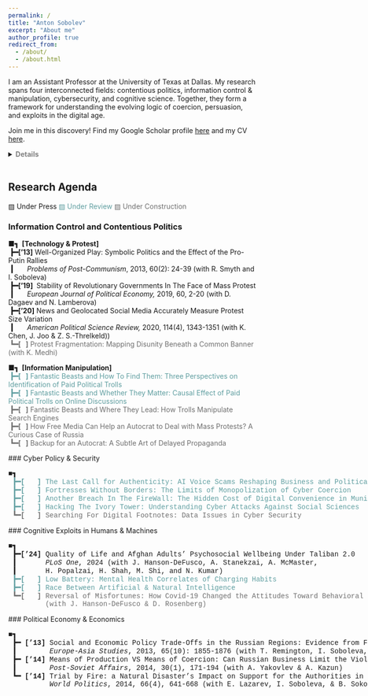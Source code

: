 ```yaml
---
permalink: /
title: "Anton Sobolev"
excerpt: "About me"
author_profile: true
redirect_from: 
  - /about/
  - /about.html
---
```


I am an Assistant Professor at the University of Texas at Dallas.  My research spans four interconnected fields: contentious politics, information control & manipulation, cybersecurity, and cognitive science. Together, they form a framework for understanding the evolving logic of coercion, persuasion, and exploits in the digital age.

Join me in this discovery! Find my Google Scholar profile [here](https://scholar.google.com/citations?user=NBBrsKwAAAAJ&hl=en) and my CV [here](cv/).

<details>
    <summary>
    <span style="color:Gray;"><b>Details</b></span>
    </summary>

At the heart of my inquiry lies a question: <b>What is cyberspace, and how does it redefine the boundaries between information and the physical world? Can we adapt the classic ideas of Weber, Tilly, and Olson—about monopolies on coercion—to a reality where power is diffused across networks of data and algorithms?</b> These theoretical puzzles guide my exploration of how autocracies, states, and other actors manipulate information flows to enforce control in an era where distinguishing truth from fiction has become prohibitively expensive for the average person. <br> <br>

Equally, I study the mechanics of persuasion and propaganda. <b>In a world teeming with bots, trolls, and covert operations, the line between organic user behavior and state-sponsored manipulation blurs.</b> This raises profound questions about the architecture of belief systems and the fragility of democratic discourse when trust in information sources erodes.<br><br>

My research delves into the <b>parallels between human and machine learning</b>. Both, it seems, are shaped by incomplete and often biased datasets—be it the emotional scars of childhood or the skewed inputs that define artificial intelligence training sets. These vulnerabilities create fertile ground for cybercriminals  <b>to exploit cognitive weaknesses in humans and AI-based systems.</b><br><br>

Each of these threads—cyberspace, manipulation, behavioral vulnerabilities, and the blurred boundaries between humans and machines—connects to a broader ambition: to map the invisible contours of power and resistance in a world where the digital and the physical increasingly overlap.
 
</details>
<br>


## Research Agenda

▨ Under Press <span style="color:CadetBlue;"> ▨ Under Review </span>  <span style="color:#6F6F6F;"> ▨ Under Construction</span> 


### Information Control and Contentious Politics
<p style="font-size: '10'">
<p style="font-family:'Courier New'; white-space: nowrap;">
 
<b>     ■┓&nbsp; [Technology & Protest]</b> <br>
<b>&nbsp;┣━[’13]</b> Well-Organized Play: Symbolic Politics and the Effect of the Pro-Putin Rallies <br>
<b>&nbsp;┃&nbsp;&nbsp;&nbsp;&nbsp;&nbsp;&nbsp;&nbsp;&nbsp;</b><i>Problems of Post-Communism</i>, 2013, 60(2): 24-39 (with R. Smyth and I. Soboleva) <br>
<b>&nbsp;┣━[’19]&nbsp;</b> Stability of Revolutionary Governments In The Face of Mass Protest <br>
<b>&nbsp;┃&nbsp;&nbsp;&nbsp;&nbsp;&nbsp;&nbsp;&nbsp;&nbsp;</b><i>European Journal of Political Economy,</i> 2019, 60, 2-20  (with D. Dagaev and N. Lamberova) <br> 
<b>&nbsp;┣━[’20]</b> News and Geolocated Social Media Accurately Measure Protest Size Variation <br>
<b>&nbsp;┃&nbsp;&nbsp;&nbsp;&nbsp;&nbsp;&nbsp;&nbsp;&nbsp;</b><i>American Political Science Review,</i>  2020, 114(4), 1343-1351 (with K. Chen, J. Joo & Z. S.-Threlkeld)) <br> <span style="color:#6F6F6F;">
<b>&nbsp;┗━[&nbsp;&nbsp;&nbsp;]</b> Protest Fragmentation:  Mapping Disunity Beneath a Common Banner (with K. Medhi) <br> </span>

<b>     ■┓&nbsp; [Information Manipulation]</b> <br><span style="color:CadetBlue;">
<b>&nbsp;┣━[&nbsp;&nbsp;&nbsp;]</b>  Fantastic Beasts and How To Find Them:  Three Perspectives on Identification of Paid Political Trolls <br>
<b>&nbsp;┣━[&nbsp;&nbsp;&nbsp;]</b>  Fantastic Beasts and Whether They Matter: Causal Effect of Paid Political Trolls on Online Discussions  <br></span><span style="color:#6F6F6F;">
<b>&nbsp;┣━[&nbsp;&nbsp;&nbsp;]</b>  Fantastic Beasts and Where They Lead: How Trolls Manipulate Search Engines  <br>
<b>&nbsp;┣━[&nbsp;&nbsp;&nbsp;]</b>  How Free Media Can Help an Autocrat to Deal with Mass Protests? A Curious Case of Russia  <br>
<b>&nbsp;┗━[&nbsp;&nbsp;&nbsp;]</b>  Backup for an Autocrat: A Subtle Art of Delayed Propaganda  <br></span>
</p>
### Cyber Policy & Security
<p style="font-family:'Courier New'; white-space: nowrap;">
<b>     ■┓</b> <br> <span style="color:CadetBlue;">
<b>&nbsp;┣━[&nbsp;&nbsp;&nbsp;]</b> The Last Call for Authenticity: AI Voice Scams Reshaping Business and Political Communication <br>
<b>&nbsp;┣━[&nbsp;&nbsp;&nbsp;]</b> Fortresses Without Borders: The Limits of Monopolization of Cyber Coercion <br>
<b>&nbsp;┣━[&nbsp;&nbsp;&nbsp;]</b> Another Breach In The FireWall: The Hidden Cost of Digital Convenience in Municipal Governance<br>
<b>&nbsp;┣━[&nbsp;&nbsp;&nbsp;]</b> Hacking The Ivory Tower: Understanding Cyber Attacks Against Social Sciences  <br></span> <span style="color:#6F6F6F;">
<b>&nbsp;┗━[&nbsp;&nbsp;&nbsp;]</b> Searching For Digital Footnotes: Data Issues in Cyber Security <br></span>
</p>
### Cognitive Exploits in Humans & Machines


<p style="font-family:'Courier New'; white-space: nowrap;">
<b>      ■┓</b> <br><span>
<b>&nbsp;┣━[’24]</b> Quality of Life and Afghan Adults’ Psychosocial Wellbeing Under Taliban 2.0 <br>
<b>&nbsp;┃&nbsp;&nbsp;&nbsp;&nbsp;&nbsp;&nbsp;&nbsp;</b><i>PLoS One</i>, 2024 (with J. Hanson-DeFusco, A. Stanekzai, A. McMaster, <br> 
<b>&nbsp;┃&nbsp;&nbsp;&nbsp;&nbsp;&nbsp;&nbsp;&nbsp;</b>H. Popalzai, H. Shah, M. Shi, and N. Kumar) <br> </span><span style="color:CadetBlue;">
<b>&nbsp;┣━[&nbsp;&nbsp;&nbsp;]</b> Low Battery: Mental Health Correlates of Charging Habits<br>
<b>&nbsp;┣━[&nbsp;&nbsp;&nbsp;]</b> Race Between Artificial & Natural Intelligence <br></span><span style="color:#6F6F6F;">
<b>&nbsp;┗━[&nbsp;&nbsp;&nbsp;]</b> Reversal of Misfortunes: How Covid-19 Changed the Attitudes Toward Behavioral Disorders <br>
<b>&nbsp;&nbsp;&nbsp;&nbsp;&nbsp;&nbsp;&nbsp;&nbsp;</b> (with J. Hanson-DeFusco & D. Rosenberg)
</span>

</p>
### Political Economy & Economics

<p style="font-family:'Courier New'; white-space: nowrap;">
<b>          ■┓</b> <br>
<b>&nbsp;┣━ [’13]</b> Social and Economic Policy Trade-Offs in the Russian Regions: Evidence from Four Case Studies <br>
<b>&nbsp;┃&nbsp;&nbsp;&nbsp;&nbsp;&nbsp;&nbsp;&nbsp;</b> <i>Europe-Asia Studies</i>, 2013, 65(10): 1855-1876 (with T. Remington, I. Soboleva, & M. Urnov)<br> 
<b>&nbsp;┣━ [’14]</b> Means of Production VS Means of Coercion: Can Russian Business Limit the Violence of Predatory State? <br>
<b>&nbsp;┃&nbsp;&nbsp;&nbsp;&nbsp;&nbsp;&nbsp;&nbsp;</b> <i>Post-Soviet Affairs</i>, 2014, 30(1), 171-194 (with A. Yakovlev & A. Kazun)   <br> 
<b>&nbsp;┗━ [’14]</b> Trial by Fire: a Natural Disaster’s Impact on Support for the Authorities in Rural Russia <br>
<b>&nbsp;&nbsp;&nbsp;&nbsp;&nbsp;&nbsp;&nbsp;&nbsp;&nbsp;</b> <i>World Politics</i>, 2014, 66(4), 641-668  (with E. Lazarev, I. Soboleva, & B. Sokolov) 
</p>


</p>
<!--
I am an Assistant Professor of Political Economy and Cyber Policy at the University of Texas at Dallas. My research studies questions of politics using text analysis, machine learning, and causal inference. My recent projects focus on mass protest, cybersecurity, and political control in autocracies. More broadly, I study how digital technology shapes political behavior. 

My work has been published in [_American Political Science Review_](https://doi.org/10.1017/S0003055420000295), [_World Politics_](https://doi.org/10.1017/S0043887114000215), [_European Journal of Political Economy_](https://doi.org/10.1016/j.ejpoleco.2019.08.003), [_Post-Soviet Affairs_](https://doi.org/10.1080/1060586X.2013.859434), [_Europe-Asia Studies_](https://doi.org/10.1080/09668136.2013.838055), and [_Problems of Post-Communism_](https://doi.org/10.2753/PPC1075-8216600203). I published in American and Russian printed and electronic media, including [_The Monkey Cage Blog_](https://themonkeycage.org/2012/03/the-complicated-views-of-pro-and-anti-putin-protestors/), the leading Russian business daily [_Vedomosti_](https://www.vedomosti.ru/authors/anton-sobolev/documents), and [_Forbes-Russia_](http://www.forbes.ru/mneniya-column/siloviki/249581-nauchilsya-li-rossiiskii-biznes-zashchishchatsya-ot-silovikov).

You can find my Google Scholar profile [here](https://scholar.google.com/citations?user=NBBrsKwAAAAJ&hl=en) and my CV [here](cv/).




Prior to my appointment at Yale, I received my Ph.D. in Political Science and M.Sc. in Statistics from University of California, Los Angeles. Before coming to UCLA, I was a research fellow at the Center for the Study of Institutions and Development at Higher School of Economics in Moscow (2013-14).

Since the results of R&D investments typically emerge years after the elected incumbent leaves her office, why do incumbent politicians pursue such policies? 



My [dissertation](dissertation/) explores the information tools employed by modern non-democratic leaders to maintain political control and their citizens’ probable responses to the strategies these tools make possible. It focuses primarily on government hiring of agents to impersonate ordinary citizens and engage online and offline with members of the political opposition. 

My other current projects cover a wide range of questions associated with collective behavior in the broadest sense. In collaboration with [Keith Chen (UCLA and Uber)](http://www.anderson.ucla.edu/faculty/keith.chen/), [Zachary Steinert-Threlkeld (UCLA)](https://zacharyst.com/), and [Jungseock Joo (UCLA)](http://home.jsjoo.com/), I am developing a set of spatial deep learning models to examine the diffusion of protest in the United States after the presidential election of 2016. In a separate paper, we detail our study of the accuracy of estimates of crowd sizes generated by social media data. 

In another project co-authored with [Dmitry Dagaev (Moscow, HSE)](https://www.hse.ru/en/staff/ddagaev), [Natalia Lamberova (UCLA)](https://sites.google.com/site/natalialamberova/) and [Konstantin Sonin (Univeristy of Chicago)](https://harris.uchicago.edu/directory/konstantin-sonin), I study how communication technology has changed the architecture of social movements worldwide [(check our recent paper)](https://doi.org/10.1016/j.ejpoleco.2019.08.003).

I have conducted field research in Russia, funded by Carnegie Corporation of New York, Emory University, Moscow Higher School of Economics, Indiana University, and St Petersburg University.
Before starting my PhD program at UCLA, I was a research fellow at the Center for the Study of Institutions and Development (2013-14) and a lecturer at the Department of Political Science at Higher School of Economics in Moscow (2010-13). I received *“The Best Lecturer of the Political Science Department”* Award in 2012. I also was a visiting research fellow at Russian & East European Institute at Indiana University.

-->